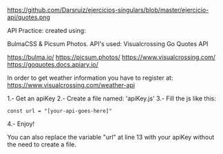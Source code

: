 https://github.com/Darsruiz/ejercicios-singulars/blob/master/ejercicio-api/quotes.png

API Practice: created using:

BulmaCSS & Picsum Photos.
API's used:
Visualcrossing
Go Quotes API

https://bulma.io/
https://picsum.photos/
https://www.visualcrossing.com/
https://goquotes.docs.apiary.io/

In order to get weather information you have to register at: https://www.visualcrossing.com/weather-api

1.- Get an apiKey
2.- Create a file named: 'apiKey.js'
3.- Fill the js like this:

    const url = "[your-api-goes-here]"

4.- Enjoy!

You can also replace the variable "url" at line 13 with your apiKey without the need to create a file.